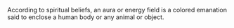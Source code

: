 According to spiritual beliefs, an aura or energy field is a colored emanation said to enclose a human body or any animal or object.